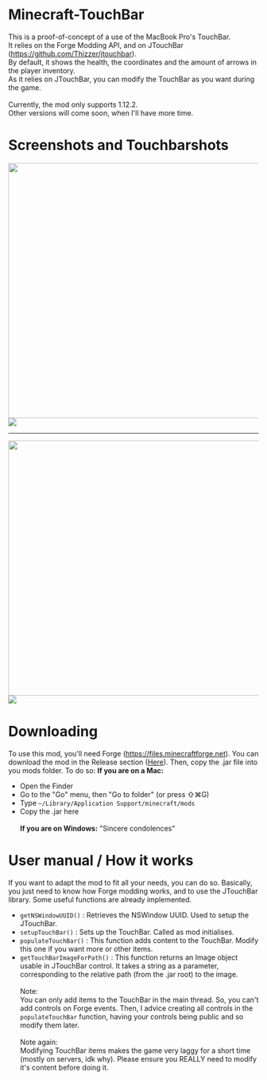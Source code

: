 # Minecraft-TouchBar
This is a proof-of-concept of a use of the MacBook Pro's TouchBar.<br>
It relies on the Forge Modding API, and on JTouchBar (https://github.com/Thizzer/jtouchbar).<br>
By default, it shows the health, the coordinates and the amount of arrows in the player inventory.<br>
As it relies on JTouchBar, you can modify the TouchBar as you want during the game.<br><br>
Currently, the mod only supports 1.12.2.<br>
Other versions will come soon, when I'll have more time.

# Screenshots and Touchbarshots
<img src="http://madrau.fr/MCTouchBar-Github/mc1.png" height=512><br>
<img src="http://madrau.fr/MCTouchBar-Github/touchbar1.png"><hr>

<img src="http://madrau.fr/MCTouchBar-Github/mc2.png" height=512><br>
<img src="http://madrau.fr/MCTouchBar-Github/touchbar2.png">

# Downloading
To use this mod, you'll need Forge (https://files.minecraftforge.net).
You can download the mod in the Release section (<a href="https://github.com/Maxmad68/Minecraft-TouchBar/releases/tag/1.0.0">Here</a>).
Then, copy the .jar file into you mods folder. To do so:
<b> If you are on a Mac:</b>
  - Open the Finder
  - Go to the "Go" menu, then "Go to folder" (or press ⇧⌘G)
  - Type <code>~/Library/Application Support/minecraft/mods</code>
  - Copy the .jar here<br><br>
<b> If you are on Windows:</b>
"Sincere condolences"

# User manual / How it works
If you want to adapt the mod to fit all your needs, you can do so.
Basically, you just need to know how Forge modding works, and to use the JTouchBar library.
Some useful functions are already implemented.
- <code>getNSWindowUUID()</code> : Retrieves the NSWindow UUID. Used to setup the JTouchBar.
- <code>setupTouchBar()</code> : Sets up the TouchBar. Called as mod initialises.
- <code>populateTouchBar()</code> : This function adds content to the TouchBar. Modify this one if you want more or other items.
- <code>getTouchBarImageForPath()</code> : This function returns an Image object usable in JTouchBar control. It takes a string as a parameter, corresponding to the relative path (from the .jar root) to the image.
<br><br>
Note:<br>
You can only add items to the TouchBar in the main thread. So, you can't add controls on Forge events. Then, I advice creating all controls in the <code>populateTouchBar</code> function, having your controls being public and so modify them later.<br><br>
Note again:<br>
Modifying TouchBar items makes the game very laggy for a short time (mostly on servers, idk why).
Please ensure you REALLY need to modify it's content before doing it.
